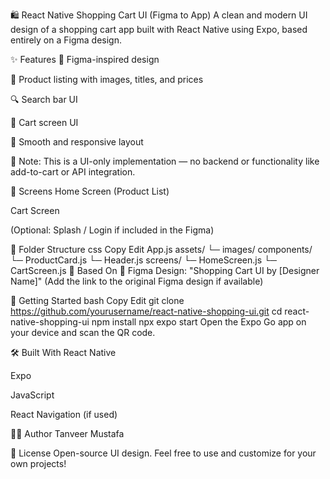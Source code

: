 🛍️ React Native Shopping Cart UI (Figma to App)
A clean and modern UI design of a shopping cart app built with React Native using Expo, based entirely on a Figma design.

✨ Features
🎨 Figma-inspired design

🧾 Product listing with images, titles, and prices

🔍 Search bar UI

🛒 Cart screen UI

🧘 Smooth and responsive layout

🚫 Note: This is a UI-only implementation — no backend or functionality like add-to-cart or API integration.

📱 Screens
Home Screen (Product List)

Cart Screen

(Optional: Splash / Login if included in the Figma)

📂 Folder Structure
css
Copy
Edit
App.js
assets/
  └─ images/
components/
  └─ ProductCard.js
  └─ Header.js
screens/
  └─ HomeScreen.js
  └─ CartScreen.js
🎨 Based On
📐 Figma Design: "Shopping Cart UI by [Designer Name]"
(Add the link to the original Figma design if available)

🚀 Getting Started
bash
Copy
Edit
git clone https://github.com/yourusername/react-native-shopping-ui.git
cd react-native-shopping-ui
npm install
npx expo start
Open the Expo Go app on your device and scan the QR code.

🛠️ Built With
React Native

Expo

JavaScript

React Navigation (if used)

🙋‍♂️ Author
Tanveer Mustafa

📄 License
Open-source UI design. Feel free to use and customize for your own projects!
